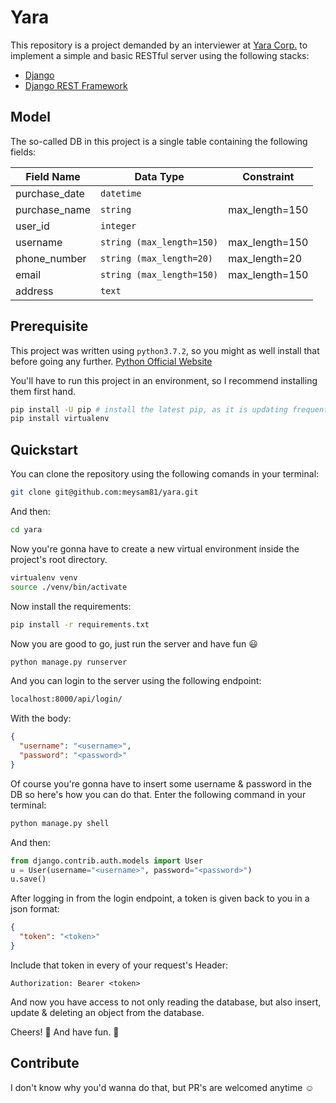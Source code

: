 # Yara
This repository is a project demanded by an interviewer at [Yara Corp.](https://yaramobile.com/) to implement a simple and basic RESTful server using the following stacks:
* [Django](https://www.djangoproject.com/)
* [Django REST Framework](https://www.django-rest-framework.org/)

## Model
The so-called DB in this project is a single table containing the following fields:


| Field Name    |  Data Type                 | Constraint       |
|---------------|--------------------------- |------------------|
| purchase_date |  `datetime`                |                  |
| purchase_name |  `string`                  | max_length=150   |
| user_id       |  `integer`                 |                  |
| username      |  `string (max_length=150)` | max_length=150   |
| phone_number  |  `string (max_length=20)`  | max_length=20    |
| email         |  `string (max_length=150)` | max_length=150   |
| address       |  `text`                    |                  |

## Prerequisite
This project was written using `python3.7.2`, so you might as well install that before going any further.
[Python Official Website](https://www.python.org/)

You'll have to run this project in an environment, so I recommend installing them first hand.
```bash
pip install -U pip # install the latest pip, as it is updating frequently
pip install virtualenv
```

## Quickstart
You can clone the repository using the following comands in your terminal:
```bash
git clone git@github.com:meysam81/yara.git
```

And then:
```bash
cd yara
```

Now you're gonna have to create a new virtual environment inside the project's root directory.
```bash
virtualenv venv
source ./venv/bin/activate
``` 

Now install the requirements:
```bash
pip install -r requirements.txt
```

Now you are good to go, just run the server and have fun :smiley:
```bash
python manage.py runserver
```

And you can login to the server using the following endpoint:
```bash
localhost:8000/api/login/
```

With the body:
```json
{
  "username": "<username>",
  "password": "<password>"
}
```

Of course you're gonna have to insert some username & password in the DB so here's how you can do that. Enter the following command in your terminal:
```bash
python manage.py shell
```

And then:
```python
from django.contrib.auth.models import User
u = User(username="<username>", password="<password>")
u.save()
```

After logging in from the login endpoint, a token is given back to you in a json format:
```json
{
  "token": "<token>"
}
```

Include that token in every of your request's Header:
```
Authorization: Bearer <token>
```

And now you have access to not only reading the database, but also insert, update & deleting an object from the database.

Cheers! :clinking_glasses: 
And have fun. :100: 

## Contribute
I don't know why you'd wanna do that, but PR's are welcomed anytime :relaxed:

